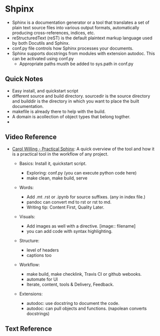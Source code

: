# Shpinx

- Sphinx is a documentation generator or a tool that translates a set of plain text source files into various output formats, automatically producing cross-references, indices, etc. 
- reStructuredText (reST) is the default plaintext markup language used by both Docutils and Sphinx. 
- conf.py file controls how Sphinx processes your documents. 
- Sphinx supports docstrings from modules with extension autodoc. This can be activated using conf.py
    - Appropriate paths musth be added to sys.path in conf.py 



## Quick Notes
- Easy install, and quickstart script
- different source and build directory. sourcedir is the source directory and builddir is the directory in which you want to place the built documentation. 
- makefile is already there to help with the build. 
- A domain is  acollection of object types that belong togther. 
- 


## Video Reference 
- [Carol Willing - Practical Sphinx](https://www.youtube.com/watch?v=0ROZRNZkPS8): A quick overview of the tool and how it is a practical tool in the workflow of any project. 

    - Basics: Install it, quickstart script. 
      - Exploring: conf.py (you can execute python code here)
      - make clean, make build, serve 
    - Words: 
      - Add .mt .rst or .ipynb for source suffixes. (any in index file.)
      - pandoc can convert md to rst or rst to md. 
      - Writing tip: Content First, Quality Later.
    - Visuals: 
      - Add images as well with a directive. [image:: filename]
      - you can add code with syntax highlighting. 
  
    - Structure:
      - level of headers
      - captions too
    
    - Workflow:
      - make build, make checklink, Travis CI or github webooks. 
      - automate for UI
      - Iterate, content, tools & Delivery, Feedback. 
  
    - Extensions: 
      - autodoc: use docstring to document the code.
      - autodoc: can pull objects and functions. (napolean converts docstrings)
  

  
## Text Reference